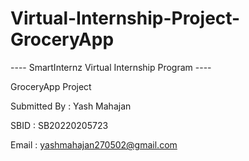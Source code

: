 # Virtual-Internship-Project-GroceryApp
---- SmartInternz Virtual Internship Program ----

GroceryApp Project

Submitted By : Yash Mahajan

SBID : SB20220205723

Email : yashmahajan270502@gmail.com
